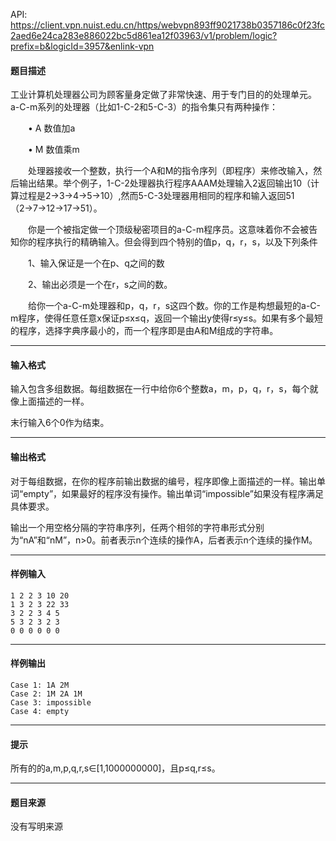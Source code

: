 API: https://client.vpn.nuist.edu.cn/https/webvpn893ff9021738b0357186c0f23fc2aed6e24ca283e886022bc5d861ea12f03963/v1/problem/logic?prefix=b&logicId=3957&enlink-vpn

#### 题目描述

工业计算机处理器公司为顾客量身定做了非常快速、用于专门目的的处理单元。a-C-m系列的处理器（比如1-C-2和5-C-3）的指令集只有两种操作：

　　•  A 数值加a

　　•  M 数值乘m

　　处理器接收一个整数，执行一个A和M的指令序列（即程序）来修改输入，然后输出结果。举个例子，1-C-2处理器执行程序AAAM处理输入2返回输出10（计算过程是2→3→4→5→10）,然而5-C-3处理器用相同的程序和输入返回51（2→7→12→17→51）。

　　你是一个被指定做一个顶级秘密项目的a-C-m程序员。这意味着你不会被告知你的程序执行的精确输入。但会得到四个特别的值p，q，r，s，以及下列条件

　　1、输入保证是一个在p、q之间的数

　　2、输出必须是一个在r，s之间的数。

　　给你一个a-C-m处理器和p，q，r，s这四个数。你的工作是构想最短的a-C-m程序，使得任意任意x保证p≤x≤q，返回一个输出y使得r≤y≤s。如果有多个最短的程序，选择字典序最小的，而一个程序即是由A和M组成的字符串。

---

#### 输入格式

输入包含多组数据。每组数据在一行中给你6个整数a，m，p，q，r，s，每个就像上面描述的一样。

末行输入6个0作为结束。

---

#### 输出格式

对于每组数据，在你的程序前输出数据的编号，程序即像上面描述的一样。输出单词“empty”，如果最好的程序没有操作。输出单词“impossible”如果没有程序满足具体要求。

输出一个用空格分隔的字符串序列，任两个相邻的字符串形式分别为“nA”和“nM”，n>0。前者表示n个连续的操作A，后者表示n个连续的操作M。

---

#### 样例输入
```
1 2 2 3 10 20
1 3 2 3 22 33
3 2 2 3 4 5
5 3 2 3 2 3
0 0 0 0 0 0
```

---

#### 样例输出
```
Case 1: 1A 2M
Case 2: 1M 2A 1M
Case 3: impossible
Case 4: empty
```

---

#### 提示

所有的的a,m,p,q,r,s∈\[1,1000000000\]，且p≤q,r≤s。

---

#### 题目来源

没有写明来源